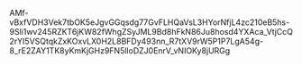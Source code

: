 AMf-vBxfVDH3Vek7tbOK5eJgvGGqsdg77GvFLHQaVsL3HYorNfjL4zc210eB5hs-9Sli1wv245RZKT6jKW82fWhgZSyJML9Bd8hFkN86Ju8hosd4YXAca_VtjCcQ2rYI5VSQtqkZxKOxvLX0H2L8BFDy493nn_R7tXV9rW5P1P7LgA54g-8_rE2ZAY1TK8yKmKjGHz9FN5lloDZJ0EnrV_vNIOKy8jURGg
